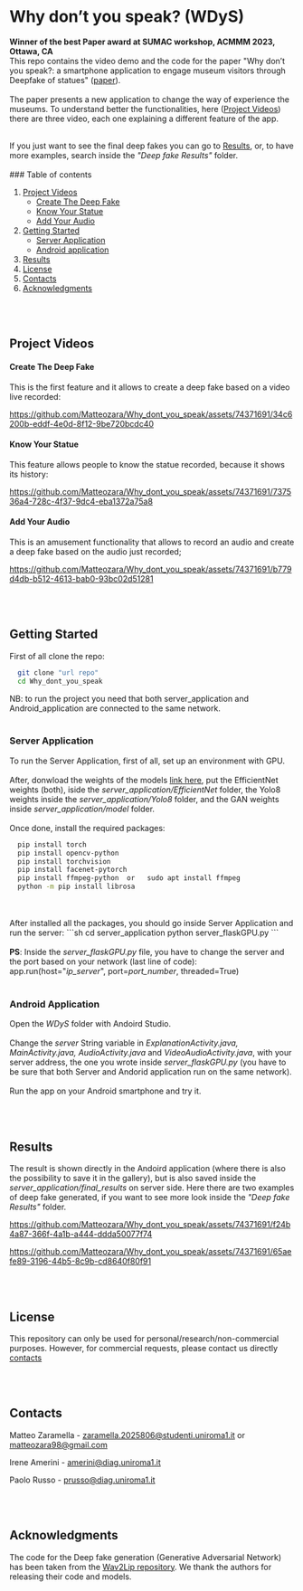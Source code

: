 # Why don’t you speak? (WDyS)
<b>Winner of the best Paper award at SUMAC workshop, ACMMM 2023, Ottawa, CA</b>
<br>
This repo contains the video demo and the code for the paper "Why don’t you speak?: a smartphone application to engage
museum visitors through Deepfake of statues" (<a href="https://dl.acm.org/doi/10.1145/3607542.3617359">paper</a>).
<br>
<br>
The paper presents a new application to change the way of experience the museums.
To understand better the functionalities, here (<a href="#project-videos">Project Videos</a>) there are three video, each one explaining a different feature of the app.
<br>
<!-- To have a full overview, you can donwload the video [video_demo.mp4](https://drive.google.com/file/d/1eKe5PnxXyIel1fs0ag8DvSHfpzSxyI3T/view?usp=sharing). -->
<br>
If you just want to see the final deep fakes you can go to <a href="#results">Results</a>, or, to have more examples, search inside the <i>"Deep fake Results" </i> folder.
<br>
<br>
<!-- TABLE OF CONTENTS -->
  ### Table of contents
  <ol>
    <li>
      <a href="#project-videos">Project Videos</a>
      <ul>
        <li><a href="#create-the-deep-fake">Create The Deep Fake</a></li>
        <li><a href="#know-your-statue">Know Your Statue</a></li>
        <li><a href="#add-your-audio">Add Your Audio</a></li>
      </ul>
    </li>
    <li>
      <a href="#getting-started">Getting Started</a>
      <ul>
        <li><a href="#server-application">Server Application</a></li>
        <li><a href="#android-application">Android application</a></li>
      </ul>
    </li>
    <li><a href="#results">Results</a></li>
    <li><a href="#license">License</a></li>
    <li><a href="#contacts">Contacts</a></li>
    <li><a href="#acknowledgments">Acknowledgments</a></li>
  </ol>
  
<br>
<br>

## Project Videos
#### Create The Deep Fake
This is the first feature and it allows to create a deep fake based on a video live recorded:

https://github.com/Matteozara/Why_dont_you_speak/assets/74371691/34c6200b-eddf-4e0d-8f12-9be720bcdc40


#### Know Your Statue

This feature allows people to know the statue recorded, because it shows its history:

https://github.com/Matteozara/Why_dont_you_speak/assets/74371691/737536a4-728c-4f37-9dc4-eba1372a75a8


#### Add Your Audio

This is an amusement functionality that allows to record an audio and create a deep fake based on the audio just recorded;

https://github.com/Matteozara/Why_dont_you_speak/assets/74371691/b779d4db-b512-4613-bab0-93bc02d51281



<br>
<br>

## Getting Started
<!--https://github.com/Matteozara/Why_dont_you_speak.git-->

First of all clone the repo:
```sh
  git clone "url repo"
  cd Why_dont_you_speak
  ```
NB: to run the project you need that both server_application and Android_application are connected to the same network.
<br>
<br>

### Server Application

To run the Server Application, first of all, set up an environment with GPU.
<br>
<br>
After, donwload the weights of the models [link here](https://drive.google.com/drive/folders/1EwbSPdOrXYlIqTS0SufuodawTS7eR-1P?usp=drive_link), put the EfficientNet weights (both), iside the <i>server_application/EfficientNet</i> folder, the Yolo8 weights inside the <i>server_application/Yolo8</i> folder, and the GAN weights inside <i>server_application/model</i> folder.
<br>
<br>
Once done, install the required packages:
```sh
  pip install torch
  pip install opencv-python
  pip install torchvision
  pip install facenet-pytorch
  pip install ffmpeg-python  or   sudo apt install ffmpeg
  python -m pip install librosa  
  ```
<br>
<br>
After installed all the packages, you should go inside Server Application and run the server:
```sh
  cd server_application
  python server_flaskGPU.py
  ```
<br>
<br>
<b>PS</b>: Inside the <i>server_flaskGPU.py</i> file, you have to change the server and the port based on your network (last line of code):
<br>
app.run(host="<i>ip_server</i>", port=<i>port_number</i>, threaded=True)
<br>
<br>

### Android Application
Open the <I>WDyS</i> folder with Andoird Studio. 
<br>
<br>
Change the <i>server</i> String variable in <i>ExplanationActivity.java, MainActivity.java, AudioActivity.java</i> and <i>VideoAudioActivity.java</i>, with your server address, the one you wrote inside <i>server_flaskGPU.py</i> (you have to be sure that both Server and Andorid application run on the same network).
<br>
<br>
Run the app on your Android smartphone and try it.

<br>
<br>

## Results
The result is shown directly in the Andoird application (where there is also the possibility to save it in the gallery), but is also saved inside the <i>server_application/final_results</i> on server side.
Here there are two examples of deep fake generated, if you want to see more look inside the <i>"Deep fake Results" </i> folder.

https://github.com/Matteozara/Why_dont_you_speak/assets/74371691/f24b4a87-366f-4a1b-a444-ddda50077f74

https://github.com/Matteozara/Why_dont_you_speak/assets/74371691/65aefe89-3196-44b5-8c9b-cd8640f80f91

  
<br>
<br>

## License
This repository can only be used for personal/research/non-commercial purposes. However, for commercial requests, please contact us directly <a href="#contacts">contacts</a>
  
<br>
<br>

## Contacts
Matteo Zaramella - zaramella.2025806@studenti.uniroma1.it or matteozara98@gmail.com

Irene Amerini - amerini@diag.uniroma1.it

Paolo Russo - prusso@diag.uniroma1.it
  
<br>
<br>

## Acknowledgments

The code for the Deep fake generation (Generative Adversarial Network) has been taken from the [Wav2Lip repository](https://github.com/Rudrabha/Wav2Lip). We thank the authors for releasing their code and models.
